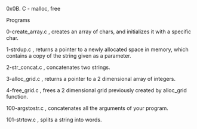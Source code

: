 0x0B. C - malloc, free

Programs

0-create_array.c , creates an array of chars, and initializes it with a specific char.

1-strdup.c , returns a pointer to a newly allocated space in memory, which contains a copy of the string given as a parameter.

2-str_concat.c , concatenates two strings.

3-alloc_grid.c , returns a pointer to a 2 dimensional array of integers.

4-free_grid.c , frees a 2 dimensional grid previously created by alloc_grid function.

100-argstostr.c , concatenates all the arguments of your program.

101-strtow.c , splits a string into words.
